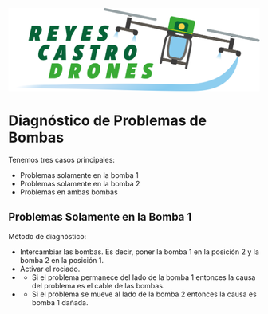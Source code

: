![Reyes Castro Drones](../Reyes-Castro-Drones_LOGO.png "Reyes Castro Drones")

# Diagnóstico de Problemas de Bombas

Tenemos tres casos principales:
* Problemas solamente en la bomba 1
* Problemas solamente en la bomba 2
* Problemas en ambas bombas

## Problemas Solamente en la Bomba 1

Método de diagnóstico:
* Intercambiar las bombas. Es decir, poner la bomba 1 en la posición 2 y la bomba 2 en la posición 1.
* Activar el rociado. 
* * Si el problema permanece del lado de la bomba 1 entonces la causa del problema es el cable de las bombas.
* * Si el problema se mueve al lado de la bomba 2 entonces la causa es bomba 1 dañada.
